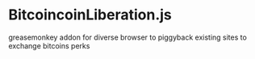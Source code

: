 BitcoincoinLiberation.js
========================

greasemonkey addon for diverse browser to piggyback existing sites to exchange bitcoins perks 